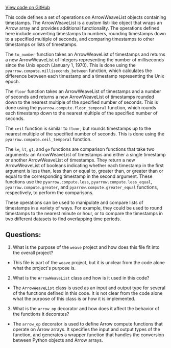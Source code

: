 [View code on GitHub](https://github.com/wandb/weave/weave/ops_arrow/date.py)

This code defines a set of operations on ArrowWeaveList objects containing timestamps. The ArrowWeaveList is a custom list-like object that wraps an Arrow array and provides additional functionality. The operations defined here include converting timestamps to numbers, rounding timestamps down to a specified multiple of seconds, and comparing timestamps to other timestamps or lists of timestamps.

The `to_number` function takes an ArrowWeaveList of timestamps and returns a new ArrowWeaveList of integers representing the number of milliseconds since the Unix epoch (January 1, 1970). This is done using the `pyarrow.compute.milliseconds_between` function, which calculates the difference between each timestamp and a timestamp representing the Unix epoch.

The `floor` function takes an ArrowWeaveList of timestamps and a number of seconds and returns a new ArrowWeaveList of timestamps rounded down to the nearest multiple of the specified number of seconds. This is done using the `pyarrow.compute.floor_temporal` function, which rounds each timestamp down to the nearest multiple of the specified number of seconds.

The `ceil` function is similar to `floor`, but rounds timestamps up to the nearest multiple of the specified number of seconds. This is done using the `pyarrow.compute.ceil_temporal` function.

The `le`, `lt`, `gt`, and `ge` functions are comparison functions that take two arguments: an ArrowWeaveList of timestamps and either a single timestamp or another ArrowWeaveList of timestamps. They return a new ArrowWeaveList of booleans indicating whether each timestamp in the first argument is less than, less than or equal to, greater than, or greater than or equal to the corresponding timestamp in the second argument. These functions use the `pyarrow.compute.less`, `pyarrow.compute.less_equal`, `pyarrow.compute.greater`, and `pyarrow.compute.greater_equal` functions, respectively, to perform the comparisons.

These operations can be used to manipulate and compare lists of timestamps in a variety of ways. For example, they could be used to round timestamps to the nearest minute or hour, or to compare the timestamps in two different datasets to find overlapping time periods.
## Questions: 
 1. What is the purpose of the `weave` project and how does this file fit into the overall project?
- This file is part of the `weave` project, but it is unclear from the code alone what the project's purpose is.

2. What is the `ArrowWeaveList` class and how is it used in this code?
- The `ArrowWeaveList` class is used as an input and output type for several of the functions defined in this code. It is not clear from the code alone what the purpose of this class is or how it is implemented.

3. What is the `arrow_op` decorator and how does it affect the behavior of the functions it decorates?
- The `arrow_op` decorator is used to define Arrow compute functions that operate on Arrow arrays. It specifies the input and output types of the function, and generates a wrapper function that handles the conversion between Python objects and Arrow arrays.